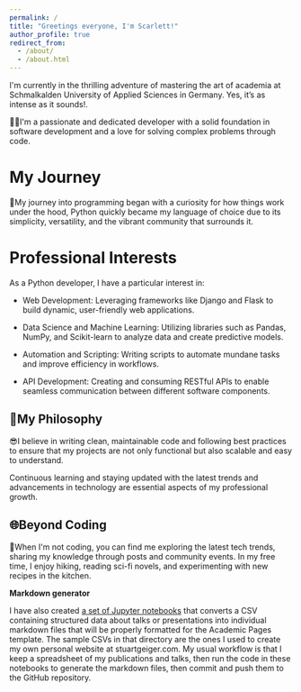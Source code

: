 ```yaml
---
permalink: /
title: "Greetings everyone, I'm Scarlett!"
author_profile: true
redirect_from: 
  - /about/
  - /about.html
---
```

I'm currently in the thrilling adventure of mastering the art of academia at Schmalkalden University of Applied Sciences in Germany. Yes, it’s as intense as it sounds!.

🧑‍💻I'm a passionate and dedicated developer with a solid foundation in software development and a love for solving complex problems through code.


My Journey
======
🚀My journey into programming began with a curiosity for how things work under the hood, Python quickly became my language of choice due to its simplicity, versatility, and the vibrant community that surrounds it.

Professional Interests
======
As a Python developer, I have a particular interest in:

- Web Development: Leveraging frameworks like Django and Flask to build dynamic, user-friendly web applications.

* Data Science and Machine Learning: Utilizing libraries such as Pandas, NumPy, and Scikit-learn to analyze data and create predictive models. 

+ Automation and Scripting: Writing scripts to automate mundane tasks and improve efficiency in workflows.

- API Development: Creating and consuming RESTful APIs to enable seamless communication between different software components.

📙My Philosophy
------

😎I believe in writing clean, maintainable code and following best practices to ensure that my projects are not only functional but also scalable and easy to understand. 

Continuous learning and staying updated with the latest trends and advancements in technology are essential aspects of my professional growth.

🌐Beyond Coding
------
📱When I'm not coding, you can find me exploring the latest tech trends, sharing my knowledge through posts and community events. In my free time, I enjoy hiking, reading sci-fi novels, and experimenting with new recipes in the kitchen.

**Markdown generator**

I have also created [a set of Jupyter notebooks](https://github.com/academicpages/academicpages.github.io/tree/master/markdown_generator
) that converts a CSV containing structured data about talks or presentations into individual markdown files that will be properly formatted for the Academic Pages template. The sample CSVs in that directory are the ones I used to create my own personal website at stuartgeiger.com. My usual workflow is that I keep a spreadsheet of my publications and talks, then run the code in these notebooks to generate the markdown files, then commit and push them to the GitHub repository.


